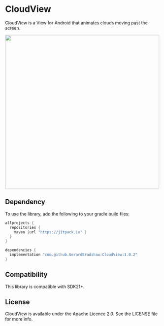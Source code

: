 # CloudView
CloudView is a View for Android that animates clouds moving past the screen.

<img src="/art/example_app.gif?raw=true" width="500px">

## Dependency
To use the library, add the following to your gradle build files:
```groovy
allprojects { 
  repositories {
    maven {url "https://jitpack.io" }
  }
}

dependencies {
  implementation "com.github.GerardBradshaw:CloudView:1.0.2"
}
```

## Compatibility
This library is compatible with SDK21+.

## License
CloudView is available under the Apache Licence 2.0. See the LICENSE file for more info.